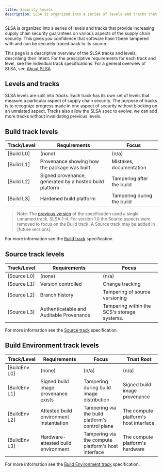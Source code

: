 ```yaml
---
title: Security levels
description: SLSA is organized into a series of levels and tracks that provide increasing supply chain security guarantees. This gives you confidence that software hasn’t been tampered with and can be securely traced back to its source. This page is a descriptive overview of the SLSA levels and tracks, describing their intent.
---
```


SLSA is organized into a series of levels and tracks that provide increasing
supply chain security guarantees on various aspects of the supply chain
security. This gives you confidence that software hasn’t been tampered with
and can be securely traced back to its source.

This page is a descriptive overview of the SLSA tracks and levels, describing
their intent. For the prescriptive requirements for each track and level, see
the individual track specifications. For a general overview of SLSA, see
[About SLSA](principles.md).

## Levels and tracks

SLSA levels are split into *tracks*. Each track has its own set of levels that
measure a particular aspect of supply chain security. The purpose of tracks is
to recognize progress made in one aspect of security without blocking on an
unrelated aspect. Tracks also allow the SLSA spec to evolve: we can add more
tracks without invalidating previous levels.

## Build track levels

| Track/Level | Requirements | Focus
| ----------- | ------------ | -----
| [Build L0]  | (none)       | (n/a)
| [Build L1]  | Provenance showing how the package was built | Mistakes, documentation
| [Build L2]  | Signed provenance, generated by a hosted build platform | Tampering after the build
| [Build L3]  | Hardened build platform | Tampering during the build

> Note: The [previous version] of the specification used a single unnamed track,
> SLSA 1–4. For version 1.0 the Source aspects were removed to focus on the
> Build track. A Source track may be added in [future versions].

For more information see the [Build track] specification.


## Source track levels

| Track/Level | Requirements | Focus
| ----------- | ------------ | -----
| [Source L0] | (none)       | (n/a)
| [Source L1] | Version controlled   | Change tracking
| [Source L2] | Branch history       | Tampering of source versioning
| [Source L3] | Authenticatable and Auditable Provenance       | Tampering within the SCS's storage systems.

For more information see the [Source track] specification.


## Build Environment track levels

| Track/Level   | Requirements | Focus | Trust Root
| ------------- | ------------ | ----- | ----------
| [BuildEnv L0] | (none)       | (n/a) | (n/a)
| [BuildEnv L1] | Signed build image provenance exists | Tampering during build image distribution | Signed build image provenance
| [BuildEnv L2] | Attested build environment instantiation | Tampering via the build platform's control plane | The compute platform's host interface
| [BuildEnv L3] | Hardware-attested build environment | Tampering via the compute platform's host interface | The compute platform's hardware

For more information see the [Build Environment track] specification.

<!-- Link definitions -->

[Build track]: ../../build/v1.0
[Source track]: ../../source/draft
[Build Environment track]: ../../build-env/draft
[previous version]: ../v0.1/levels
